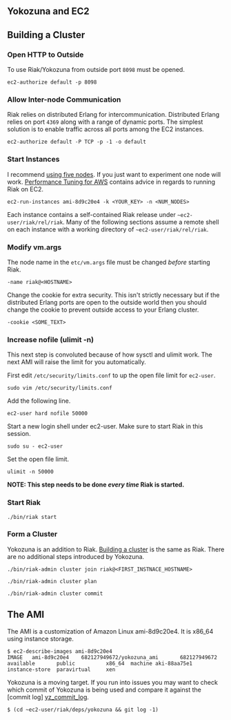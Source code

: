 Yokozuna and EC2
----------

## Building a Cluster

### Open HTTP to Outside

To use Riak/Yokozuna from outside port `8098` must be opened.

    ec2-authorize default -p 8098

### Allow Inter-node Communication

Riak relies on distributed Erlang for intercommunication.  Distributed
Erlang relies on port `4369` along with a range of dynamic ports.  The
simplest solution is to enable traffic across all ports among the EC2
instances.

    ec2-authorize default -P TCP -p -1 -o default

### Start Instances

I recommend [using five nodes][five_nodes].  If you just want to
experiment one node will work.  [Performance Tuning for AWS][perf_aws]
contains advice in regards to running Riak on EC2.

    ec2-run-instances ami-8d9c20e4 -k <YOUR_KEY> -n <NUM_NODES>

Each instance contains a self-contained Riak release under
`~ec2-user/riak/rel/riak`.  Many of the following sections assume a
remote shell on each instance with a working directory of
`~ec2-user/riak/rel/riak`.

### Modify vm.args

The node name in the `etc/vm.args` file must be changed _before_
starting Riak.

    -name riak@<HOSTNAME>

Change the cookie for extra security.  This isn't strictly necessary
but if the distributed Erlang ports are open to the outside world then
you should change the cookie to prevent outside access to your Erlang
cluster.

    -cookie <SOME_TEXT>

### Increase nofile (ulimit -n)

This next step is convoluted because of how sysctl and ulimit work.
The next AMI will raise the limit for you automatically.

First edit `/etc/security/limits.conf` to up the open file limit for
`ec2-user`.

    sudo vim /etc/security/limits.conf

Add the following line.

    ec2-user hard nofile 50000

Start a new login shell under ec2-user.  Make sure to start Riak in
this session.

    sudo su - ec2-user

Set the open file limit.

    ulimit -n 50000

**NOTE: This step needs to be done _every time_ Riak is started.**

### Start Riak

    ./bin/riak start

### Form a Cluster

Yokozuna is an addition to Riak.  [Building a cluster][cluster_setup]
is the same as Riak.  There are no additional steps introduced by
Yokozuna.

    ./bin/riak-admin cluster join riak@<FIRST_INSTNACE_HOSTNAME>

    ./bin/riak-admin cluster plan

    ./bin/riak-admin cluster commit

## The AMI

The AMI is a customization of Amazon Linux ami-8d9c20e4.  It
is x86_64 using instance storage.

    $ ec2-describe-images ami-8d9c20e4
    IMAGE   ami-8d9c20e4    682127949672/yokozuna_ami       682127949672    available       public          x86_64  machine aki-88aa75e1                    instance-store  paravirtual     xen

Yokozuna is a moving target.  If you run into issues you may want to
check which commit of Yokozuna is being used and compare it against
the [commit log] [yz_commit_log].

    $ (cd ~ec2-user/riak/deps/yokozuna && git log -1)


[cluster_setup]: http://docs.basho.com/riak/latest/cookbooks/Basic-Cluster-Setup/

[five_nodes]: http://basho.com/blog/technical/2012/04/27/Why-Your-Riak-Cluster-Should-Have-At-Least-Five-Nodes/

[perf_aws]: http://docs.basho.com/riak/latest/cookbooks/Performance-Tuning-AWS/

[yz_commit_log]: https://github.com/rzezeski/yokozuna/commits/master
